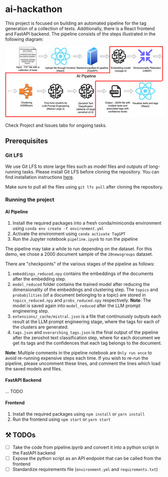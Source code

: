 # ai-hackathon

This project is focused on building an automated pipeline for the tag generation of a collection of texts. Additionally, there is a React frontend and FastAPI backend. The pipeline consists of the steps illustrated in the following diagram:

![Complete pipeline](taggpt.drawio.svg)

Check Project and Issues tabs for ongoing tasks.

## Prerequisites
### Git LFS
We use Git LFS to store large files such as model files and outputs of long-running tasks. Please install Git LFS before cloning the repository. You can find installation instructions [here](https://git-lfs.github.com/). 

Make sure to pull all the files using `git lfs pull` after cloning the repository.

### Running the project
#### AI Pipeline
1. Install the required packages into a fresh conda/miniconda environment using `conda env create -f environment.yml`
2. Activate the environment using `conda activate TagGPT`
3. Run the Jupyter notebook `pipeline.ipynb` to run the pipeline

The pipeline may take a while to run depending on the dataset. For this demo, we chose a 2000 document sample of the `20newsgroups` dataset.

There are "checkpoints" of the various stages of the pipeline as follows:
1. `embeddings_reduced.npy` contains the embeddings of the documents after the embedding step.
2. `model_reduced` folder contains the trained model after reducing the dimensionality of the embeddings and clustering step. The `topics` and `probabilities` (of a document belonging to a topic) are stored in `topics_reduced.npy` and `probs_reduced.npy` respectively. **Note**: The model is saved again into `model_reduced` after the LLM prompt engineering step.
3. `extensions/_cache/mistral.json` is a file that continuously outputs each result at the LLM prompt engineering stage, where the tags for each of the clusters are generated.
4. `tags.json` and `overarching_tags.json` is the final output of the pipeline after the zeroshot text classification step, where for each document we get its tags and the confidences that each tag belongs to the document.

**Note**: Multiple comments in the pipeline notebook are `Only run once` to avoid re-running expensive steps each time. If you wish to re-run the pipeline, please uncomment these lines, and comment the lines which load the saved models and files.

#### FastAPI Backend
... TODO 

#### Frontend
1. Install the required packages using `npm install` or `yarn install`
2. Run the frontend using `npm start` or `yarn start`

## ⚒️ TODOs
- [ ] Take the code from pipeline.ipynb and convert it into a python script in the FastAPI backend
- [ ] Expose the python script as an API endpoint that can be called from the frontend
- [ ] Standardize requirements file (`environment.yml` and `requirements.txt`)